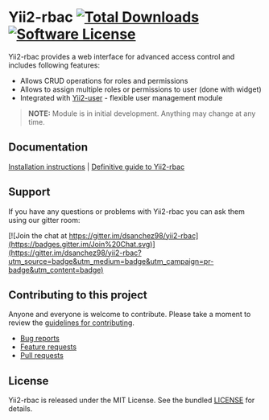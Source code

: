 # Yii2-rbac [![Total Downloads](https://img.shields.io/packagist/dt/dsanchez98/yii2-rbac.svg?style=flat-square)](https://packagist.org/packages/dsanchez98/yii2-rbac) [![Software License](https://img.shields.io/badge/license-MIT-brightgreen.svg?style=flat-square)](LICENSE)


Yii2-rbac provides a web interface for advanced access control and includes following features:

- Allows CRUD operations for roles and permissions
- Allows to assign multiple roles or permissions to user (done with widget)
- Integrated with [Yii2-user](https://github.com/dsanchez98/yii2-user) - flexible user management module

> **NOTE:** Module is in initial development. Anything may change at any time.

## Documentation

[Installation instructions](docs/installation.md) | [Definitive guide to Yii2-rbac](docs/README.md)

## Support

If you have any questions or problems with Yii2-rbac you can ask them using our gitter room:

[![Join the chat at https://gitter.im/dsanchez98/yii2-rbac](https://badges.gitter.im/Join%20Chat.svg)](https://gitter.im/dsanchez98/yii2-rbac?utm_source=badge&utm_medium=badge&utm_campaign=pr-badge&utm_content=badge)

## Contributing to this project

Anyone and everyone is welcome to contribute. Please take a moment to
review the [guidelines for contributing](CONTRIBUTING.md).

* [Bug reports](CONTRIBUTING.md#bugs)
* [Feature requests](CONTRIBUTING.md#features)
* [Pull requests](CONTRIBUTING.md#pull-requests)

## License

Yii2-rbac is released under the MIT License. See the bundled [LICENSE](LICENSE) for details.
